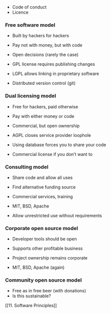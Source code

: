 - Code of conduct
- Licence

### Free software model
- Built by hackers for hackers
- Pay not with money, but with code 
- Open decisions (rarely the case)

- GPL license requires publishing changes
- LGPL allows linking in proprietary software
- Distributed version control (git)

### Dual licensing model
- Free for hackers, paid otherwise
- Pay with either money or code
- Commercial, but open ownership

- AGPL closes service provider loophole
- Using database forces you to share your code
- Commercial license if you don’t want to

### Consulting model
- Share code and allow all uses
- Find alternative funding source
- Commercial services, training

- MIT, BSD, Apache
- Allow unrestricted use without requirements

### Corporate open source model
- Developer tools should be open
- Supports other profitable business
- Project ownership remains corporate

- MIT, BSD, Apache (again)

### Community open source model
- Free as in free beer (with donations)
- Is this sustainable?


[[11. Software Principles]]